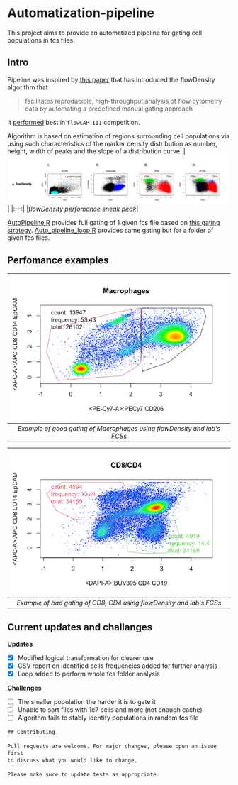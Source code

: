 # Automatization-pipeline

This project aims to provide an automatized pipeline for gating cell populations
in fcs files. 
## Intro

Pipeline was inspired by  [this paper](https://pubmed.ncbi.nlm.nih.gov/25378466/)
that has introduced the flowDensity algorithm that 
> facilitates reproducible, high-throughput analysis of flow cytometry data by automating a predefined manual gating approach

It [performed](./Papers%20and%20refs/Brinkman_20170520%20ATS%20PG%20copy.pdf) best in `flowCAP-III` competition.


Algorithm is based on estimation of regions surrounding cell populations via
using such characteristics of the marker density distribution as number, height,
width of peaks and the slope of a distribution curve. 
|![Paper perfomance of flowDensity](./Papers%20and%20refs/Screen%20Shot%202023-01-09%20at%201.56.02%20PM.png?raw=true)|
|:--:|
|*flowDensity perfomance sneak peak*|

[AutoPipeline.R](./AutoPipeline.R) provides full gating of 1 given fcs file 
based on [this gating strategy](./Papers%20and%20refs/20220627%20PASC%20BAL%20flow.pdf).
[Auto_pipeline_loop.R](./Auto_pipeline_loop.R) provides
same gating but for a folder of given fcs files.

## Perfomance examples
|![good_gating_example.bmp](./Papers%20and%20refs/good_gating_example.bmp?raw=true "flowDensity perfomance sneak peak")|
|:--:|
|*Example of good gating of Macrophages using flowDensity and lab's FCSs*|

|![bad_example.bmp](./Papers%20and%20refs/bad_example.bmp?raw=true "flowDensity perfomance sneak peak")|
|:--:|
|*Example of bad gating of CD8, CD4 using flowDensity and lab's FCSs*|
## Current updates and challanges 

__Updates__
- [x] Modified logical transformation for clearer use
- [x] CSV report on identified cells frequencies added for further analysis
- [x] Loop added to perform whole fcs folder analysis

__Challenges__
- [ ] The smaller population the harder it is to gate it
- [ ] Unable to sort files with 1e7 cells and more (not enough cache)
- [ ] Algorithm fails to stably identify populations in random fcs file

```
## Contributing

Pull requests are welcome. For major changes, please open an issue first
to discuss what you would like to change.

Please make sure to update tests as appropriate.